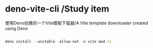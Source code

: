 # deno-vite-cli /Study item
使用Deno创建的一个Vite模板下载器/A Vite template downloader created using Deno

``` javascript

deno install --unstable -allow-net -n vite mod.ts

```

